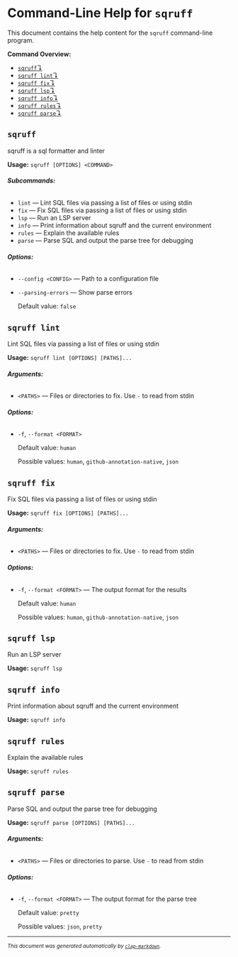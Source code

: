 # Command-Line Help for `sqruff`

This document contains the help content for the `sqruff` command-line program.

**Command Overview:**

* [`sqruff`↴](#sqruff)
* [`sqruff lint`↴](#sqruff-lint)
* [`sqruff fix`↴](#sqruff-fix)
* [`sqruff lsp`↴](#sqruff-lsp)
* [`sqruff info`↴](#sqruff-info)
* [`sqruff rules`↴](#sqruff-rules)
* [`sqruff parse`↴](#sqruff-parse)

## `sqruff`

sqruff is a sql formatter and linter

**Usage:** `sqruff [OPTIONS] <COMMAND>`

###### **Subcommands:**

* `lint` — Lint SQL files via passing a list of files or using stdin
* `fix` — Fix SQL files via passing a list of files or using stdin
* `lsp` — Run an LSP server
* `info` — Print information about sqruff and the current environment
* `rules` — Explain the available rules
* `parse` — Parse SQL and output the parse tree for debugging

###### **Options:**

* `--config <CONFIG>` — Path to a configuration file
* `--parsing-errors` — Show parse errors

  Default value: `false`



## `sqruff lint`

Lint SQL files via passing a list of files or using stdin

**Usage:** `sqruff lint [OPTIONS] [PATHS]...`

###### **Arguments:**

* `<PATHS>` — Files or directories to fix. Use `-` to read from stdin

###### **Options:**

* `-f`, `--format <FORMAT>`

  Default value: `human`

  Possible values: `human`, `github-annotation-native`, `json`




## `sqruff fix`

Fix SQL files via passing a list of files or using stdin

**Usage:** `sqruff fix [OPTIONS] [PATHS]...`

###### **Arguments:**

* `<PATHS>` — Files or directories to fix. Use `-` to read from stdin

###### **Options:**

* `-f`, `--format <FORMAT>` — The output format for the results

  Default value: `human`

  Possible values: `human`, `github-annotation-native`, `json`




## `sqruff lsp`

Run an LSP server

**Usage:** `sqruff lsp`



## `sqruff info`

Print information about sqruff and the current environment

**Usage:** `sqruff info`



## `sqruff rules`

Explain the available rules

**Usage:** `sqruff rules`



## `sqruff parse`

Parse SQL and output the parse tree for debugging

**Usage:** `sqruff parse [OPTIONS] [PATHS]...`

###### **Arguments:**

* `<PATHS>` — Files or directories to parse. Use `-` to read from stdin

###### **Options:**

* `-f`, `--format <FORMAT>` — The output format for the parse tree

  Default value: `pretty`

  Possible values: `json`, `pretty`




<hr/>

<small><i>
    This document was generated automatically by
    <a href="https://crates.io/crates/clap-markdown"><code>clap-markdown</code></a>.
</i></small>
